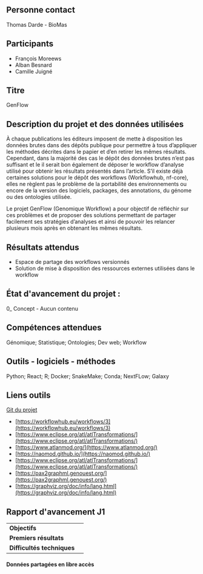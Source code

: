 ## Personne contact
Thomas Darde - BioMas

## Participants
- François Moreews
- Alban Besnard
- Camille Juigné

## Titre
GenFlow

## Description du projet et des données utilisées

À chaque publications les éditeurs imposent de mette à disposition les données brutes dans des dépôts publique pour permettre à tous d’appliquer les méthodes décrites dans le papier et d’en retirer les mêmes résultats. Cependant, dans la majorité des cas le dépôt des données brutes n’est pas suffisant et le il serait bon également de déposer le workflow d’analyse utilisé pour obtenir les résultats présentés dans l’article. S’il existe déjà certaines solutions pour le dépôt des workflows (Workflowhub, nf-core), elles ne règlent pas le problème de la portabilité des environnements ou encore de la version des logiciels, packages, des annotations, du génome ou des ontologies utilisée.

Le projet GenFlow (Genomique Workflow) a pour objectif de réfléchir sur ces problèmes et de proposer des solutions permettant de partager facilement ses stratégies d’analyses et ainsi de pouvoir les relancer plusieurs mois après en obtenant les mêmes résultats.

## Résultats attendus
- Espace de partage des workflows versionnés
- Solution de mise à disposition des ressources externes utilisées dans le workflow

## État d'avancement du projet : 
0_ Concept - Aucun contenu

## Compétences attendues
Génomique; Statistique; Ontologies; Dev web; Workflow

## Outils - logiciels - méthodes
Python; React; R; Docker; SnakeMake; Conda; NextFLow; Galaxy

## Liens outils

[Git du projet](https://github.com/BioMAs/genflow-biogen-hack-2020)

- [https://workflowhub.eu/workflows/3](https://workflowhub.eu/workflows/3)
- [https://www.eclipse.org/atl/atlTransformations/](https://www.eclipse.org/atl/atlTransformations/)
- [https://www.atlanmod.org/](https://www.atlanmod.org/)
- [https://naomod.github.io/](https://naomod.github.io/)
- [https://www.eclipse.org/atl/atlTransformations/](https://www.eclipse.org/atl/atlTransformations/)
- [https://pax2graphml.genouest.org/](https://pax2graphml.genouest.org/)
- [https://graphviz.org/doc/info/lang.html](https://graphviz.org/doc/info/lang.html) 


## Rapport d'avancement J1

| | |
|---|---|
|**Objectifs**||
|**Premiers résultats**||
|**Difficultés techniques**||

#### Données partagées en libre accès
